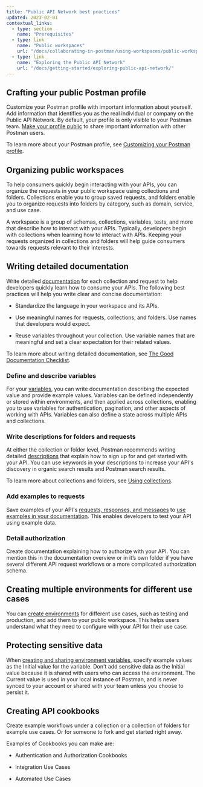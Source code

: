 ```yaml
---
title: "Public API Network best practices"
updated: 2023-02-01
contextual_links:
  - type: section
    name: "Prerequisites"
  - type: link
    name: "Public workspaces"
    url: "/docs/collaborating-in-postman/using-workspaces/public-workspaces/"
  - type: link
    name: "Exploring the Public API Network"
    url: "/docs/getting-started/exploring-public-api-network/"
---
```


## Crafting your public Postman profile

Customize your Postman profile with important information about yourself. Add information that identifies you as the real individual or company on the Public API Network. By default, your profile is only visible to your Postman team. [Make your profile public](/docs/getting-started/postman-profile/#making-your-profile-public) to share important information with other Postman users.

To learn more about your Postman profile, see [Customizing your Postman profile](/docs/getting-started/postman-profile/).

## Organizing public workspaces

To help consumers quickly begin interacting with your APIs, you can organize the requests in your public workspace using collections and folders. Collections enable you to group saved requests, and folders enable you to organize requests into folders by category, such as domain, service, and use case.

A workspace is a group of schemas, collections, variables, tests, and more that describe how to interact with your APIs. Typically, developers begin with collections when learning how to interact with APIs. Keeping your requests organized in collections and folders will help guide consumers towards requests relevant to their interests.

## Writing detailed documentation

Write detailed [documentation](/docs/publishing-your-api/authoring-your-documentation/) for each collection and request to help developers quickly learn how to consume your APIs. The following best practices will help you write clear and concise documentation:

* Standardize the language in your workspace and its APIs.

* Use meaningful names for requests, collections, and folders. Use names that developers would expect.

* Reuse variables throughout your collection. Use variable names that are meaningful and set a clear expectation for their related values.

To learn more about writing detailed documentation, see [The Good Documentation Checklist](https://www.postman.com/postman/workspace/published-postman-templates/documentation/1559645-4b520b0d-cf53-41be-8d24-0e0136416091).

### Define and describe variables

For your [variables](/docs/sending-requests/variables/), you can write documentation describing the expected value and provide example values. Variables can be defined independently or stored within environments, and then applied across collections, enabling you to use variables for authentication, pagination, and other aspects of working with APIs. Variables can also define a state across multiple APIs and collections.

### Write descriptions for folders and requests

At either the collection or folder level, Postman recommends writing detailed [descriptions](/docs/publishing-your-api/authoring-your-documentation/#adding-descriptions-to-your-documentation) that explain how to sign up for and get started with your API. You can use keywords in your descriptions to increase your API's discovery in organic search results and Postman search results.

To learn more about collections and folders, see [Using collections](/docs/collections/using-collections/).

### Add examples to requests

Save examples of your API's [requests, responses, and messages](/docs/sending-requests/examples/) to [use examples in your documentation](/docs/sending-requests/examples/#using-examples-in-documentation). This enables developers to test your API using example data.

### Detail authorization

Create documentation explaining how to authorize with your API. You can mention this in the documentation overview or in it’s own folder if you have several different API request workflows or a more complicated authorization schema.

## Creating multiple environments for different use cases

You can [create environments](/docs/sending-requests/managing-environments/#creating-environments) for different use cases, such as testing and production, and add them to your public workspace. This helps users understand what they need to configure with your API for their use case.

## Protecting sensitive data

When [creating and sharing environment variables](/docs/sending-requests/managing-environments/#adding-environment-variables), specify example values as the Initial value for the variable. Don't add sensitive data as the Initial value because it is shared with users who can access the environment. The Current value is used in your local instance of Postman, and is never synced to your account or shared with your team unless you choose to persist it.

## Creating API cookbooks

Create example workflows under a collection or a collection of folders for example use cases. Or for someone to fork and get started right away.

Examples of Cookbooks you can make are:

* Authentication and Authorization Cookbooks

* Integration Use Cases

* Automated Use Cases
